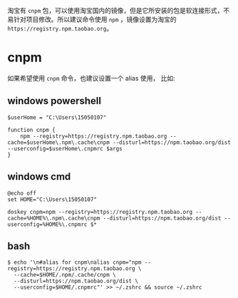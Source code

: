 淘宝有 `cnpm` 包，可以使用淘宝国内的镜像，但是它所安装的包是软连接形式，不易针对项目修改。所以建议命令使用 `npm` ，镜像设置为淘宝的 `https://registry.npm.taobao.org`。

# cnpm
如果希望使用 `cnpm` 命令，也建议设置一个 alias 使用， 比如:

## windows powershell
```
$userHome = "C:\Users\15050107"

function cnpm {
    npm --registry=https://registry.npm.taobao.org --cache=$userHome\.npm\.cache\cnpm --disturl=https://npm.taobao.org/dist --userconfig=$userHome\.cnpmrc $args
}
```

## windows cmd

```
@echo off
set HOME="C:\Users\15050107"

doskey cnpm=npm --registry=https://registry.npm.taobao.org --cache=%HOME%\.npm\.cache\cnpm --disturl=https://npm.taobao.org/dist --userconfig=%HOME%\.cnpmrc $*
```

## bash

```
$ echo '\n#alias for cnpm\nalias cnpm="npm --registry=https://registry.npm.taobao.org \
  --cache=$HOME/.npm/.cache/cnpm \
  --disturl=https://npm.taobao.org/dist \
  --userconfig=$HOME/.cnpmrc"' >> ~/.zshrc && source ~/.zshrc
```